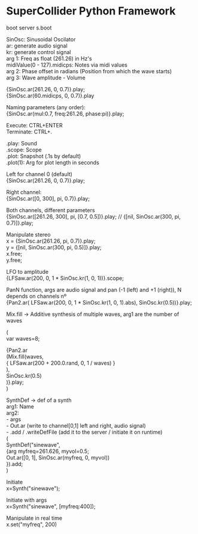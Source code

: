 # SuperCollider Python Framework

boot server
s.boot
  
SinOsc: Sinusoidal Oscilator  
ar: generate audio signal  
kr: generate control signal  
arg 1: Freq as float (261.26) in Hz's  
  midiValue(0 - 127).midicps: Notes via midi values  
arg 2: Phase offset in radians (Position from which the wave starts)  
arg 3: Wave amplitude - Volume  
  
{SinOsc.ar(261.26, 0, 0.7)}.play;  
{SinOsc.ar(60.midicps, 0, 0.7)}.play  
  
Naming parameters (any order):  
{SinOsc.ar(mul:0.7, freq:261.26, phase:pi)}.play;  
  
Execute: CTRL+ENTER  
Terminate: CTRL+.  
  
.play: Sound  
.scope: Scope  
.plot: Snapshot (.1s by default)  
    .plot(1): Arg for plot length in seconds  
  
Left for channel 0 (default)  
{SinOsc.ar(261.26, 0, 0.7)}.play;  
  
Right channel:  
{SinOsc.ar([0, 300], pi, 0.7)}.play;  
  
Both channels, different parameters  
{SinOsc.ar([261.26, 300], pi, [0.7, 0.5])}.play; // {[nil, SinOsc.ar(300, pi, 0.7)]}.play;  
  
Manipulate stereo  
x = {SinOsc.ar(261.26, pi, 0.7)}.play;  
y = {[nil, SinOsc.ar(300, pi, 0.5)]}.play;  
x.free;  
y.free;  
  
LFO to amplitude  
{LFSaw.ar(200, 0, 1 * SinOsc.kr(1, 0, 1))}.scope;  
  
PanN function, args are audio signal and pan (-1 (left) and +1 (right)), N depends on channels nº  
{Pan2.ar( LFSaw.ar(200, 0, 1 * SinOsc.kr(1, 0, 1).abs), SinOsc.kr(0.5))}.play;  
  
  
Mix.fill -> Additive synthesis of multiple waves, arg1 are the number of waves  
  
(  
  var waves=8;  
   
  {Pan2.ar  
    (Mix.fill(waves,  
      { LFSaw.ar(200 + 200.0.rand, 0, 1 / waves) }  
      ),  
      SinOsc.kr(0.5)  
    )}.play;  
)  
  
  
SynthDef -> def of a synth  
arg1: Name  
arg2:  
    - args  
    - Out.ar (write to channel[0,1] left and right, audio signal)  
    - .add / .writeDefFile (add it to the server / initiate it on runtime)  
(  
SynthDef("sinewave",  
  {arg myfreq=261.626, myvol=0.5;  
  Out.ar([0, 1], SinOsc.ar(myfreq, 0, myvol))  
  }).add;  
)  
  
Initiate  
x=Synth("sinewave");  
  
Initiate with args  
x=Synth("sinewave", [myfreq:400]);  
  
Manipulate in real time  
x.set("myfreq", 200)  
